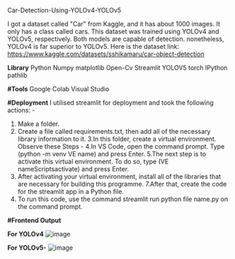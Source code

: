 Car-Detection-Using-YOLOv4-YOLOv5

I got a dataset called "Car" from Kaggle, and it has about 1000 images. It only has a class called cars. This dataset was trained using YOLOv4 and YOLOv5, respectively. Both models are capable of detection. nonetheless, YOLOv4 is far superior to YOLOv5. Here is the dataset link: https://www.kaggle.com/datasets/sshikamaru/car-object-detection


**Library**
Python
Numpy
matplotlib
Open-Cv
Streamlit
YOLOV5
torch
IPython
pathlib



**#Tools**
Google Colab
Visual Studio



**#Deployment**
I utilised streamlit for deployment and took the following actions: -
1. Make a folder.
2. Create a file called requirements.txt, then add all of the necessary library information to it.
3.In this folder, create a virtual environment. Observe these Steps -
4.In VS Code, open the command prompt. Type (python -m venv VE name) and press Enter.
5.The next step is to activate this virtual environment. To do so, type (VE nameScriptsactivate) and press Enter.
6. After activating your virtual environment, install all of the libraries that are necessary for building this programme.
7.After that, create the code for the streamlit app in a Python file.
8. To run this code, use the command streamlit run python file name.py on the command prompt.



**#Frontend Output**


**For YOLOv4**
![image](https://user-images.githubusercontent.com/66713603/207277132-71ee13e2-bde7-4bc7-aa9f-577497e1d7ba.png)




**For YOLOv5-**
![image](https://user-images.githubusercontent.com/66713603/207277273-910c249e-c619-492b-8520-512bfd7bd1c8.png)
